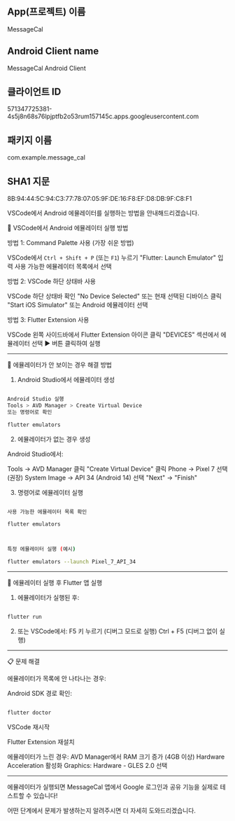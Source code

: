 
## App(프로젝트) 이름
MessageCal

## Android Client name
MessageCal Android Client

## 클라이언트 ID
571347725381-4s5j8n68s76lpjptfb2o53rum157145c.apps.googleusercontent.com

## 패키지 이름
com.example.message_cal

## SHA1 지문
8B:94:44:5C:94:C3:77:78:07:05:9F:DE:16:F8:EF:D8:DB:9F:C8:F1







VSCode에서 Android 에뮬레이터를 실행하는 방법을 안내해드리겠습니다.



📱 VSCode에서 Android 에뮬레이터 실행 방법


방법 1: Command Palette 사용 (가장 쉬운 방법)


VSCode에서 `Ctrl + Shift + P` (또는 `F1`) 누르기
"Flutter: Launch Emulator" 입력
사용 가능한 에뮬레이터 목록에서 선택


방법 2: VSCode 하단 상태바 사용


VSCode 하단 상태바 확인
"No Device Selected" 또는 현재 선택된 디바이스 클릭
"Start iOS Simulator" 또는 Android 에뮬레이터 선택


방법 3: Flutter Extension 사용


VSCode 왼쪽 사이드바에서 Flutter Extension 아이콘 클릭
"DEVICES" 섹션에서 에뮬레이터 선택
▶️ 버튼 클릭하여 실행



---



🚨 에뮬레이터가 안 보이는 경우 해결 방법


1. Android Studio에서 에뮬레이터 생성



```bash

Android Studio 실행
Tools > AVD Manager > Create Virtual Device
또는 명령어로 확인

flutter emulators

```



2. 에뮬레이터가 없는 경우 생성



Android Studio에서:

Tools → AVD Manager 클릭
"Create Virtual Device" 클릭
Phone → Pixel 7 선택 (권장)
System Image → API 34 (Android 14) 선택
"Next" → "Finish"


3. 명령어로 에뮬레이터 실행



```bash

사용 가능한 에뮬레이터 목록 확인

flutter emulators



특정 에뮬레이터 실행 (예시)

flutter emulators --launch Pixel_7_API_34

```




---



🔧 에뮬레이터 실행 후 Flutter 앱 실행


1. 에뮬레이터가 실행된 후:



```bash

flutter run

```



2. 또는 VSCode에서:
F5 키 누르기 (디버그 모드로 실행)
Ctrl + F5 (디버그 없이 실행)



---



📋 문제 해결


에뮬레이터가 목록에 안 나타나는 경우:


Android SDK 경로 확인:

```bash

flutter doctor

```



VSCode 재시작


Flutter Extension 재설치


에뮬레이터가 느린 경우:
AVD Manager에서 RAM 크기 증가 (4GB 이상)
Hardware Acceleration 활성화
Graphics: Hardware - GLES 2.0 선택



---




에뮬레이터가 실행되면 MessageCal 앱에서 Google 로그인과 공유 기능을 실제로 테스트할 수 있습니다!




어떤 단계에서 문제가 발생하는지 알려주시면 더 자세히 도와드리겠습니다.